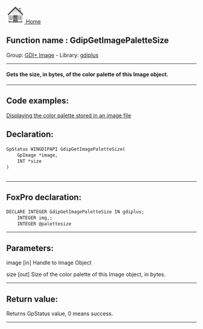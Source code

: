 [<img src="../../images/home.png"> Home ](https://github.com/VFPX/Win32API)  

## Function name : GdipGetImagePaletteSize
Group: [GDI+ Image](../../functions_group.md#GDIplus_Image)  -  Library: [gdiplus](../../libraries.md#gdiplus)  
***  


#### Gets the size, in bytes, of the color palette of this Image object.

***  


## Code examples:
[Displaying the color palette stored in an image file](../../samples/sample_529.md)  

## Declaration:
```foxpro  
GpStatus WINGDIPAPI GdipGetImagePaletteSize(
	GpImage *image,
	INT *size
)
  
```  
***  


## FoxPro declaration:
```foxpro  
DECLARE INTEGER GdipGetImagePaletteSize IN gdiplus;
	INTEGER img,;
	INTEGER @palettesize  
```  
***  


## Parameters:
image
[in] Handle to Image Object

size
[out] Size of the color palette of this Image object, in bytes.  
***  


## Return value:
Returns GpStatus value, 0 means success. 
  
***  

